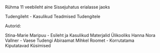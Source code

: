 Rühma 11 veebileht aine Sissejuhatus erialasse jaoks

Tudengileht - Kasulikud Teadmised Tudengitele

Autorid:

Stina-Marie Maripuu - Esileht ja Kasulikud Materjalid Ülikooliks
Hanna Nora Vallner - Vaese Tudengi Abiraamat
Mihkel Roomet - Korrutatama Kiputatavad Küsimised
